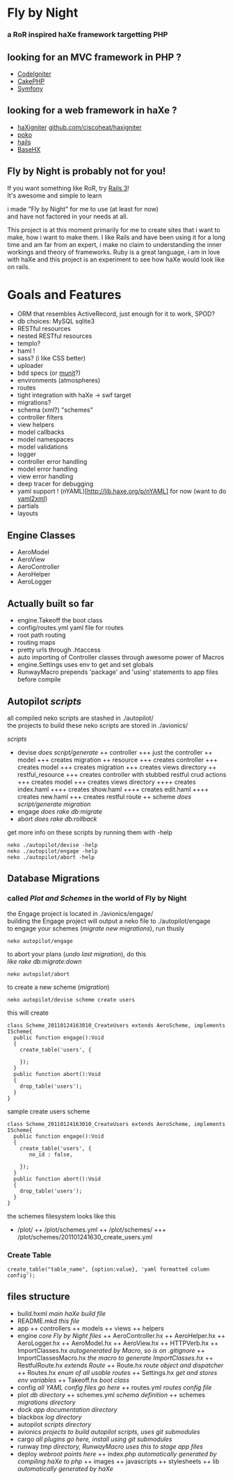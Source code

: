# Fly by Night

### a RoR inspired haXe framework targetting PHP

## looking for an MVC framework in PHP ?

+ [CodeIgniter](http://codeigniter.com)
+ [CakePHP](http://cakephp.org)
+ [Symfony](http://www.symfony-project.org)

## looking for a web framework in haXe ?

+ [haXigniter](http://haxigniter.com) [github.com/ciscoheat/haxigniter](https://github.com/ciscoheat/haxigniter)
+ [poko](http://blog.touchmypixel.com/poko-project)
+ [hails](http://code.google.com/p/hails)
+ [BaseHX](http://gitorious.org/basehx)

## Fly by Night is probably not for you!

If you want something like RoR, try [Rails 3](http://rubyonrails.org/)!  
It's awesome and simple to learn

i made "Fly by Night" for me to use (at least for now)  
and have not factored in your needs at all.

This project is at this moment primarily for me to create sites that i want to make, how i want to make them. I like Rails and have been using it for a long time and am far from an expert, i make no claim to understanding the inner workings and theory of frameworks. Ruby is a great language, i am in love with haXe and this project is an experiment to see how haXe would look like on rails.

# Goals and Features

+ ORM that resembles ActiveRecord, just enough for it to work, SPOD?
+ db choices: MySQL sqlite3
+ RESTful resources
+ nested RESTful resources
+ templo? 
+ haml !
+ sass? (i like CSS better)
+ uploader
+ bdd specs (or [munit](https://github.com/massiveinteractive/MassiveUnit)?)
+ environments (atmospheres)
+ routes
+ tight integration with haXe -> swf target
+ migrations?
+ schema (xml?) "schemes"
+ controller filters
+ view helpers
+ model callbacks
+ model namespaces
+ model validations
+ logger
+ controller error handling
+ model error handling
+ view error handling
+ deep tracer for debugging
+ yaml support ! (nYAML)[http://lib.haxe.org/p/nYAML] for now (want to do [yaml2xml](http://flexonrails.net/?cat=34))
+ partials
+ layouts

## Engine Classes

+ AeroModel
+ AeroView
+ AeroController
+ AeroHelper
+ AeroLogger

## Actually built so far

+ engine.Takeoff the boot class
+ config/routes.yml yaml file for routes
+ root path routing
+ routing maps
+ pretty urls through .htaccess
+ auto importing of Controller classes through awesome power of Macros
+ engine.Settings uses env to get and set globals
+ RunwayMacro prepends 'package' and 'using' statements to app files before compile

## Autopilot _scripts_  

all compiled neko scripts are stashed in ./autopilot/  
the projects to build these neko scripts are stored in ./avionics/  

*scripts*  

+ devise _does script/generate_
++ controller
+++ just the controller
++ model
+++ creates migration
++ resource
+++ creates controller
+++ creates model
+++ creates migration
+++ creates views directory
++ restful_resource
+++ creates controller with stubbed restful crud actions
+++ creates model
+++ creates views directory
++++ creates index.haml
++++ creates show.haml
++++ creates edit.haml
++++ creates new.haml
+++ creates restful route
++ scheme _does script/generate migration_
+ engage _does rake db:migrate_
+ abort _does rake db:rollback_

get more info on these scripts by running them with -help

    neko ./autopilot/devise -help
    neko ./autopilot/engage -help
    neko ./autopilot/abort -help

## Database Migrations  

### called _Plot and Schemes_ in the world of Fly by Night

the Engage project is located in ./avionics/engage/  
building the Engage project will output a neko file to ./autopilot/engage  
to engage your schemes (_migrate new migrations_), run thusly  

    neko autopilot/engage

to abort your plans (_undo last migration_), do this  
_like rake db:migrate:down_

    neko autopilot/abort
        
to create a new scheme (_migration_)  

    neko autopilot/devise scheme create users

this will create 

    class Scheme_20110124163010_CreateUsers extends AeroScheme, implements IScheme{
      public function engage():Void
      {
        create_table('users', {

        });
      }
      public function abort():Void
      {
        drop_table('users');
      }
    }
    
sample create users scheme

    class Scheme_20110124163010_CreateUsers extends AeroScheme, implements IScheme{
      public function engage():Void
      {
        create_table('users', {
           no_id : false,
           
        });
      }
      public function abort():Void
      {
        drop_table('users');
      }
    }

the schemes filesystem looks like this  

+ /plot/
++ /plot/schemes.yml
++ /plot/schemes/ 
+++ /plot/schemes/201101241630_create_users.yml

### Create Table

    create_table("table_name", {option:value}, 'yaml formatted column config');


## files structure

+ build.hxml _main haXe build file_
+ README.mkd _this file_
+ app
++ controllers
++ models
++ views
++ helpers
+ engine _core Fly by Night files_
++ AeroController.hx
++ AeroHelper.hx
++ AeroLogger.hx
++ AeroModel.hx
++ AeroView.hx
++ HTTPVerb.hx
++ ImportClasses.hx _autogenerated by Macro, so is on .gitignore_
++ ImportClassesMacro.hx _the macro to generate ImportClasses.hx_
++ RestfulRoute.hx _extends Route_
++ Route.hx _route object and dispatcher_
++ Routes.hx _enum of all usable routes_
++ Settings.hx _get and stores env variables_
++ Takeoff.hx _boot class_
+ config _all YAML config files go here_
++ routes.yml _routes config file_
+ plot _db directory_
++ schemes.yml _schema definition_
++ schemes _migrations directory_
+ dock _app documentation directory_
+ blackbox _log directory_
+ autopilot _scripts directory_
+ avionics _projects to build autopilot scripts, uses git submodules_
+ cargo _all plugins go here, install using git submodules_
+ runway _tmp directory, RunwayMacro uses this to stage app files_
+ deploy _webroot points here_
++ index.php _automatically generated by compiling haXe to php_
++ images
++ javascripts
++ stylesheets
++ lib _automatically generated by haXe_